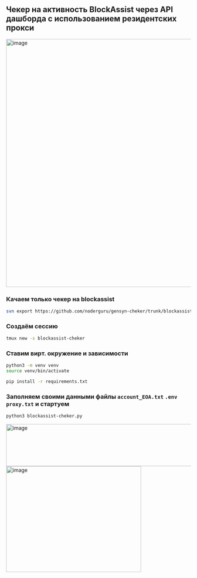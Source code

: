## Чекер на активность BlockAssist через API дашборда с использованием резидентских прокси
<img width="1281" height="677" alt="image" src="https://github.com/user-attachments/assets/3b5c66f6-bb8e-4154-ba69-40cd0cd2e42b" />

### Качаем только чекер на blockassist
```bash
svn export https://github.com/noderguru/gensyn-cheker/trunk/blockassist /root/blockassist --force && cd /root/blockassist
```
### Создаём сессию
```bash
tmux new -s blockassist-cheker
````
### Ставим вирт. окружение и зависимости
```bash
python3 -m venv venv
source venv/bin/activate
```
```bash
pip install -r requirements.txt
```
### Заполняем своими данными файлы ```account_EOA.txt```  ```.env```   ```proxy.txt``` и стартуем

```bash
python3 blockassist-cheker.py
```

<img width="515" height="115" alt="image" src="https://github.com/user-attachments/assets/14d3df4c-155e-4198-b119-99521125427f" />


<img width="368" height="289" alt="image" src="https://github.com/user-attachments/assets/5b54329a-db89-444c-9a78-8ea0ac31604b" />

